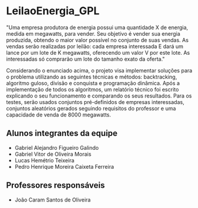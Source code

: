 # LeilaoEnergia_GPL
"Uma empresa produtora de energia possui uma quantidade X de energia, medida em megawatts, para vender. Seu objetivo é vender sua energia produzida, obtendo o maior valor possível no conjunto de suas vendas. As vendas serão realizadas por leilão: cada empresa interessada E dará um lance por um lote de K megawatts, oferecendo um valor V por este lote. As interessadas só comprarão um lote do tamanho exato da oferta."

Considerando o enunciado acima, o projeto visa implementar soluções para o problema utilizando as seguintes técnicas e métodos: backtracking, algoritmo guloso, divisão e conquista e programação dinâmica. Após a implementação de todos os algoritmos, um relatório técnico foi escrito explicando o seu funcionamento e comparando os seus resultados. Para os testes, serão usados conjuntos pré-definidos de empresas interessadas, conjuntos aleatórios gerados seguindo requisitos do professor e uma capacidade de venda de 8000 megawatts.

## Alunos integrantes da equipe
* Gabriel Alejandro Figueiro Galindo
* Gabriel Vitor de Oliveira Morais
* Lucas Hemétrio Teixeira
* Pedro Henrique Moreira Caixeta Ferreira

## Professores responsáveis
* João Caram Santos de Oliveira
